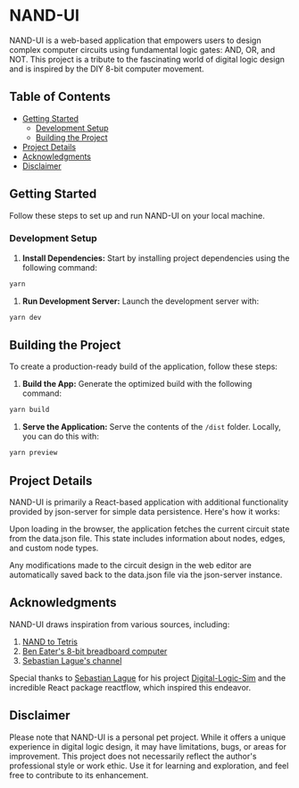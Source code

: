 # NAND-UI

NAND-UI is a web-based application that empowers users to design complex computer circuits using fundamental logic gates: AND, OR, and NOT. This project is a tribute to the fascinating world of digital logic design and is inspired by the DIY 8-bit computer movement.

## Table of Contents

- [Getting Started](#getting-started)
  - [Development Setup](#development-setup)
  - [Building the Project](#building-the-project)
- [Project Details](#project-details)
- [Acknowledgments](#acknowledgments)
- [Disclaimer](#disclaimer)

## Getting Started

Follow these steps to set up and run NAND-UI on your local machine.

### Development Setup

1. **Install Dependencies:** Start by installing project dependencies using the following command:

```bash
yarn
```

1. **Run Development Server:** Launch the development server with:

```bash
yarn dev
```

## Building the Project

To create a production-ready build of the application, follow these steps:

1. **Build the App:** Generate the optimized build with the following command:

```bash
yarn build
```

1. **Serve the Application:** Serve the contents of the `/dist` folder. Locally, you can do this with:

```bash
yarn preview
```

## Project Details

NAND-UI is primarily a React-based application with additional functionality provided by json-server for simple data persistence. Here's how it works:

Upon loading in the browser, the application fetches the current circuit state from the data.json file. This state includes information about nodes, edges, and custom node types.

Any modifications made to the circuit design in the web editor are automatically saved back to the data.json file via the json-server instance.

## Acknowledgments

NAND-UI draws inspiration from various sources, including:

1. [NAND to Tetris](https://www.nand2tetris.org/)
2. [Ben Eater's 8-bit breadboard computer](https://www.youtube.com/watch?v=HyznrdDSSGM&list=PLowKtXNTBypGqImE405J2565dvjafglHU&ab_channel=BenEater)
3. [Sebastian Lague's channel](https://www.youtube.com/watch?v=QZwneRb-zqA&list=PLFt_AvWsXl0dPhqVsKt1Ni_46ARyiCGSq&ab_channel=SebastianLague)

Special thanks to [Sebastian Lague](https://github.com/SebLague) for his project [Digital-Logic-Sim](https://github.com/SebLague/Digital-Logic-Sim) and the incredible React package reactflow, which inspired this endeavor.

## Disclaimer

Please note that NAND-UI is a personal pet project. While it offers a unique experience in digital logic design, it may have limitations, bugs, or areas for improvement. This project does not necessarily reflect the author's professional style or work ethic. Use it for learning and exploration, and feel free to contribute to its enhancement.
